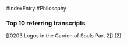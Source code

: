 #IndexEntry #Philosophy

### Top 10 referring transcripts
[[0203 Logos in the Garden of Souls Part 2]] (2)

